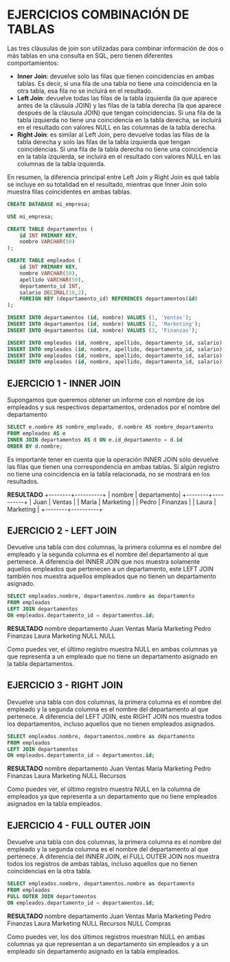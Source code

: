 # EJERCICIOS COMBINACIÓN DE TABLAS

Las tres cláusulas de join son utilizadas para combinar información de dos o más tablas en una consulta en SQL, pero tienen diferentes comportamientos:

- **Inner Join**: devuelve solo las filas que tienen coincidencias en ambas tablas. Es decir, si una fila de una tabla no tiene una coincidencia en la otra tabla, esa fila no se incluirá en el resultado.
- **Left Join**: devuelve todas las filas de la tabla izquierda (la que aparece antes de la cláusula JOIN) y las filas de la tabla derecha (la que aparece después de la cláusula JOIN) que tengan coincidencias. Si una fila de la tabla izquierda no tiene una coincidencia en la tabla derecha, se incluirá en el resultado con valores NULL en las columnas de la tabla derecha.
- **Right Join**: es similar al Left Join, pero devuelve todas las filas de la tabla derecha y solo las filas de la tabla izquierda que tengan coincidencias. Si una fila de la tabla derecha no tiene una coincidencia en la tabla izquierda, se incluirá en el resultado con valores NULL en las columnas de la tabla izquierda.

En resumen, la diferencia principal entre Left Join y Right Join es qué tabla se incluye en su totalidad en el resultado, mientras que Inner Join solo muestra filas coincidentes en ambas tablas.

~~~sql
CREATE DATABASE mi_empresa;

USE mi_empresa;

CREATE TABLE departamentos (
    id INT PRIMARY KEY,
    nombre VARCHAR(50)
);

CREATE TABLE empleados (
    id INT PRIMARY KEY,
    nombre VARCHAR(50),
    apellido VARCHAR(50),
    departamento_id INT,
    salario DECIMAL(10,2),
    FOREIGN KEY (departamento_id) REFERENCES departamentos(id)
);

INSERT INTO departamentos (id, nombre) VALUES (1, 'Ventas');
INSERT INTO departamentos (id, nombre) VALUES (2, 'Marketing');
INSERT INTO departamentos (id, nombre) VALUES (3, 'Finanzas');

INSERT INTO empleados (id, nombre, apellido, departamento_id, salario) VALUES (1, 'Juan', 'Pérez', 1, 2000.00);
INSERT INTO empleados (id, nombre, apellido, departamento_id, salario) VALUES (2, 'María', 'González', 2, 2500.00);
INSERT INTO empleados (id, nombre, apellido, departamento_id, salario) VALUES (3, 'Pedro', 'Ramírez', 3, 3000.00);
INSERT INTO empleados (id, nombre, apellido, departamento_id, salario) VALUES (4, 'Laura', 'Fernández', 2, 2700.00);

~~~

## EJERCICIO 1 - INNER JOIN

Supongamos que queremos obtener un informe con el nombre de los empleados y sus respectivos departamentos, ordenados por el nombre del departamento

~~~sql
SELECT e.nombre AS nombre_empleado, d.nombre AS nombre_departamento
FROM empleados AS e
INNER JOIN departamentos AS d ON e.id_departamento = d.id
ORDER BY d.nombre;
~~~

Es importante tener en cuenta que la operación INNER JOIN sólo devuelve las filas que tienen una correspondencia en ambas tablas. Si algún registro no tiene una coincidencia en la tabla relacionada, no se mostrará en los resultados.

**RESULTADO**
+--------+----------+
| nombre | departamento|
+--------+----------+
| Juan   | Ventas      |
| María  | Marketing   |
| Pedro  | Finanzas    |
| Laura  | Marketing   |
+--------+----------+

## EJERCICIO 2 - LEFT JOIN

Devuelve una tabla con dos columnas, la primera columna es el nombre del empleado y la segunda columna es el nombre del departamento al que pertenece.
A diferencia del INNER JOIN que nos muestra solamente aquellos empleados que pertenecen a un departamento, este LEFT JOIN también nos muestra aquellos empleados que no tienen un departamento asignado.

~~~sql
SELECT empleados.nombre, departamentos.nombre as departamento
FROM empleados
LEFT JOIN departamentos
ON empleados.departamento_id = departamentos.id;
~~~

**RESULTADO**
nombre	departamento
Juan	Ventas
María	Marketing
Pedro	Finanzas
Laura	Marketing
NULL	NULL

Como puedes ver, el último registro muestra NULL en ambas columnas ya que representa a un empleado que no tiene un departamento asignado en la tabla departamentos.

## EJERCICIO 3 - RIGHT JOIN

Devuelve una tabla con dos columnas, la primera columna es el nombre del empleado y la segunda columna es el nombre del departamento al que pertenece. A diferencia del LEFT JOIN, este RIGHT JOIN nos muestra todos los departamentos, incluso aquellos que no tienen empleados asignados.

~~~sql
SELECT empleados.nombre, departamentos.nombre as departamento
FROM empleados
LEFT JOIN departamentos
ON empleados.departamento_id = departamentos.id;
~~~

**RESULTADO**
nombre	departamento
Juan	Ventas
María	Marketing
Pedro	Finanzas
Laura	Marketing
NULL	Recursos

Como puedes ver, el último registro muestra NULL en la columna de empleados ya que representa a un departamento que no tiene empleados asignados en la tabla empleados.

## EJERCICIO 4 - FULL OUTER JOIN

Devuelve una tabla con dos columnas, la primera columna es el nombre del empleado y la segunda columna es el nombre del departamento al que pertenece. A diferencia del INNER JOIN, el FULL OUTER JOIN nos muestra todos los registros de ambas tablas, incluso aquellos que no tienen coincidencias en la otra tabla.

~~~sql
SELECT empleados.nombre, departamentos.nombre as departamento
FROM empleados
FULL OUTER JOIN departamentos
ON empleados.departamento_id = departamentos.id;
~~~

**RESULTADO**
nombre	departamento
Juan	Ventas
María	Marketing
Pedro	Finanzas
Laura	Marketing
NULL	Recursos
NULL	Compras

Como puedes ver, los dos últimos registros muestran NULL en ambas columnas ya que representan a un departamento sin empleados y a un empleado sin departamento asignado en la tabla empleados.
